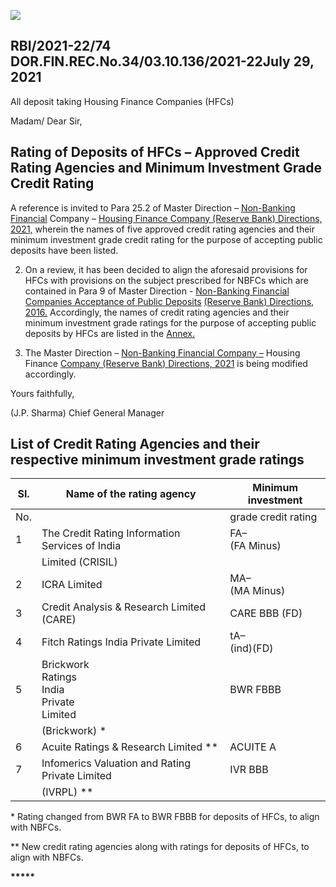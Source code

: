 ![](_page_0_Picture_0.jpeg)

## RBI/2021-22/74 DOR.FIN.REC.No.34/03.10.136/2021-22July 29, 2021

All deposit taking Housing Finance Companies (HFCs)

Madam/ Dear Sir,

## **Rating of Deposits of HFCs – Approved Credit Rating Agencies and Minimum Investment Grade Credit Rating**

A reference is invited to Para 25.2 of Master Direction – [Non-Banking Financial](https://www.rbi.org.in/Scripts/BS_ViewMasDirections.aspx?id=12030)  Company – [Housing Finance Company \(Reserve Bank\) Directions, 2021,](https://www.rbi.org.in/Scripts/BS_ViewMasDirections.aspx?id=12030) wherein the names of five approved credit rating agencies and their minimum investment grade credit rating for the purpose of accepting public deposits have been listed.

2. On a review, it has been decided to align the aforesaid provisions for HFCs with provisions on the subject prescribed for NBFCs which are contained in Para 9 of Master Direction - [Non-Banking Financial Companies Acceptance of Public Deposits](https://www.rbi.org.in/Scripts/BS_ViewMasDirections.aspx?id=10563)  [\(Reserve Bank\) Directions, 2016.](https://www.rbi.org.in/Scripts/BS_ViewMasDirections.aspx?id=10563) Accordingly, the names of credit rating agencies and their minimum investment grade ratings for the purpose of accepting public deposits by HFCs are listed in the [Annex.](#page-1-0)

3. The Master Direction – [Non-Banking Financial Company –](https://www.rbi.org.in/Scripts/BS_ViewMasDirections.aspx?id=12030) Housing Finance [Company \(Reserve Bank\) Directions, 2021](https://www.rbi.org.in/Scripts/BS_ViewMasDirections.aspx?id=12030) is being modified accordingly.

Yours faithfully,

(J.P. Sharma) Chief General Manager

## <span id="page-1-0"></span>**List of Credit Rating Agencies and their respective minimum investment grade ratings**

| Sl. | Name of the rating agency                           | Minimum investment  |
|-----|-----------------------------------------------------|---------------------|
| No. |                                                     | grade credit rating |
| 1   | The Credit Rating Information Services of India     | FA–<br>(FA Minus)   |
|     | Limited (CRISIL)                                    |                     |
| 2   | ICRA Limited                                        | MA–<br>(MA Minus)   |
| 3   | Credit Analysis & Research Limited (CARE)           | CARE BBB (FD)       |
| 4   | Fitch Ratings India Private Limited                 | tA–<br>(ind)(FD)    |
| 5   | Brickwork<br>Ratings<br>India<br>Private<br>Limited | BWR FBBB            |
|     | (Brickwork) *                                       |                     |
| 6   | Acuite Ratings & Research Limited **                | ACUITE A            |
| 7   | Infomerics Valuation and Rating Private Limited     | IVR BBB             |
|     | (IVRPL) **                                          |                     |

\* Rating changed from BWR FA to BWR FBBB for deposits of HFCs, to align with NBFCs.

\*\* New credit rating agencies along with ratings for deposits of HFCs, to align with NBFCs.

**\*\*\*\*\***